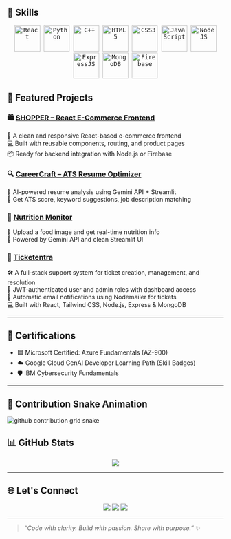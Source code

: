## 🧠 Skills

<p align="center">
  <kbd>
    <img src="https://cdn.jsdelivr.net/gh/devicons/devicon/icons/react/react-original.svg" title="React" width="60" />
  </kbd>
  <kbd>
    <img src="https://cdn.jsdelivr.net/gh/devicons/devicon/icons/python/python-original.svg" title="Python" width="60" />
  </kbd>
  <kbd>
    <img src="https://cdn.jsdelivr.net/gh/devicons/devicon/icons/cplusplus/cplusplus-original.svg" title="C++" width="60" />
  </kbd>
  <kbd>
    <img src="https://cdn.jsdelivr.net/gh/devicons/devicon/icons/html5/html5-original.svg" title="HTML5" width="60" />
  </kbd>
  <kbd>
    <img src="https://cdn.jsdelivr.net/gh/devicons/devicon/icons/css3/css3-original.svg" title="CSS3" width="60" />
  </kbd>
  <kbd>
    <img src="https://cdn.jsdelivr.net/gh/devicons/devicon/icons/javascript/javascript-original.svg" title="JavaScript" width="60" />
  </kbd>
  <kbd>
    <img src="https://cdn.jsdelivr.net/gh/devicons/devicon/icons/nodejs/nodejs-original.svg" title="NodeJS" width="60" />
  </kbd>
  <kbd>
    <img src="https://cdn.jsdelivr.net/gh/devicons/devicon/icons/express/express-original.svg" title="ExpressJS" width="60" />
  </kbd>
  <kbd>
    <img src="https://cdn.jsdelivr.net/gh/devicons/devicon/icons/mongodb/mongodb-original.svg" title="MongoDB" width="60" />
  </kbd>
  <kbd>
    <img src="https://cdn.jsdelivr.net/gh/devicons/devicon/icons/firebase/firebase-plain.svg" title="Firebase" width="60" />
  </kbd>
</p>


## 💼 Featured Projects

### 🛍️ [SHOPPER – React E-Commerce Frontend](https://github.com/SomiyaRana/SHOPPER)  
🛒 A clean and responsive React-based e-commerce frontend  
💻 Built with reusable components, routing, and product pages  
📦 Ready for backend integration with Node.js or Firebase  

### 🔍 [CareerCraft – ATS Resume Optimizer](https://github.com/SomiyaRana/CareerCraft)  
🎯 AI-powered resume analysis using Gemini API + Streamlit  
🧠 Get ATS score, keyword suggestions, job description matching  

### 🥗 [Nutrition Monitor](https://github.com/SomiyaRana/NutritionMonitor)  
🍲 Upload a food image and get real-time nutrition info  
🤖 Powered by Gemini API and clean Streamlit UI  

### 🎫 [Ticketentra](https://github.com/SomiyaRana/Ticketentra)  
🛠️ A full-stack support system for ticket creation, management, and resolution  
🔐 JWT-authenticated user and admin roles with dashboard access  
📧 Automatic email notifications using Nodemailer for tickets  
💻 Built with React, Tailwind CSS, Node.js, Express & MongoDB  

---

## 📄 Certifications

- 🟦 Microsoft Certified: Azure Fundamentals (AZ-900)
- ☁️ Google Cloud GenAI Developer Learning Path (Skill Badges)
- 🛡️ IBM Cybersecurity Fundamentals

---

## 🐍 Contribution Snake Animation

![github contribution grid snake](https://raw.githubusercontent.com/Abhishek11malik/Abhishek11malik/output/github-contribution-grid-snake.svg)


## 📊 GitHub Stats

<p align="center">
  <img src="https://github-readme-stats.vercel.app/api/top-langs/?username=SomiyaRana&layout=compact&theme=tokyonight&hide_border=true"/>
</p>

---

## 🌐 Let's Connect

<p align="center">
  <a href="mailto:somyarana819@gmail.com"><img src="https://img.shields.io/badge/-Email-D14836?style=flat&logo=gmail&logoColor=white"/></a>
  <a href="https://www.linkedin.com/in/somiya-rana-b35152255"><img src="https://img.shields.io/badge/-LinkedIn-0077B5?style=flat&logo=linkedin&logoColor=white"/></a>
  <a href="https://github.com/SomiyaRana"><img src="https://img.shields.io/badge/-GitHub-181717?style=flat&logo=github&logoColor=white"/></a>
</p>


---

> _“Code with clarity. Build with passion. Share with purpose.”_ ✨
